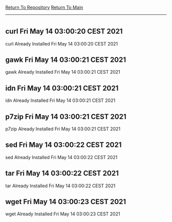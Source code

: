[Return To Repository](https://github.com/bast69/piholeparser/)
[Return To Main](https://github.com/bast69/piholeparser/blob/master/RecentRunLogs/Mainlog.md)
____________________________________
# 
## curl Fri May 14 03:00:20 CEST 2021
curl Already Installed Fri May 14 03:00:20 CEST 2021
## gawk Fri May 14 03:00:21 CEST 2021
gawk Already Installed Fri May 14 03:00:21 CEST 2021
## idn Fri May 14 03:00:21 CEST 2021
idn Already Installed Fri May 14 03:00:21 CEST 2021
## p7zip Fri May 14 03:00:21 CEST 2021
p7zip Already Installed Fri May 14 03:00:21 CEST 2021
## sed Fri May 14 03:00:22 CEST 2021
sed Already Installed Fri May 14 03:00:22 CEST 2021
## tar Fri May 14 03:00:22 CEST 2021
tar Already Installed Fri May 14 03:00:22 CEST 2021
## wget Fri May 14 03:00:23 CEST 2021
wget Already Installed Fri May 14 03:00:23 CEST 2021

